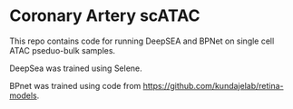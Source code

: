 # Coronary Artery scATAC

This repo contains code for running DeepSEA and BPNet on single cell ATAC pseduo-bulk samples.

DeepSea was trained using Selene.

BPnet was trained using code from https://github.com/kundajelab/retina-models.

